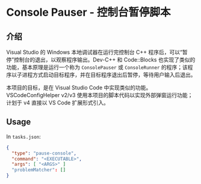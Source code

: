 # Console Pauser - 控制台暂停脚本

## 介绍

Visual Studio 的 Windows 本地调试器在运行完控制台 C++ 程序后，可以“暂停”控制台的退出，以观察程序输出。Dev-C++ 和 Code::Blocks 也实现了类似的功能，基本原理是运行一个称为 `ConsolePauser` 或 `ConsoleRunner` 的程序；该程序以子进程方式启动目标程序，并在目标程序退出后暂停，等待用户输入后退出。

本项目的目标，是在 Visual Studio Code 中实现类似的功能。VSCodeConfigHelper v2/v3 使用本项目的脚本代码以实现外部弹窗运行功能；计划于 v4 直接以 VS Code 扩展形式引入。

## Usage

In `tasks.json`:

```json
{
  "type": "pause-console",
  "command": "<EXECUTABLE>",
  "args": [ "<ARGS>" ]
  "problemMatcher": []
}
```
